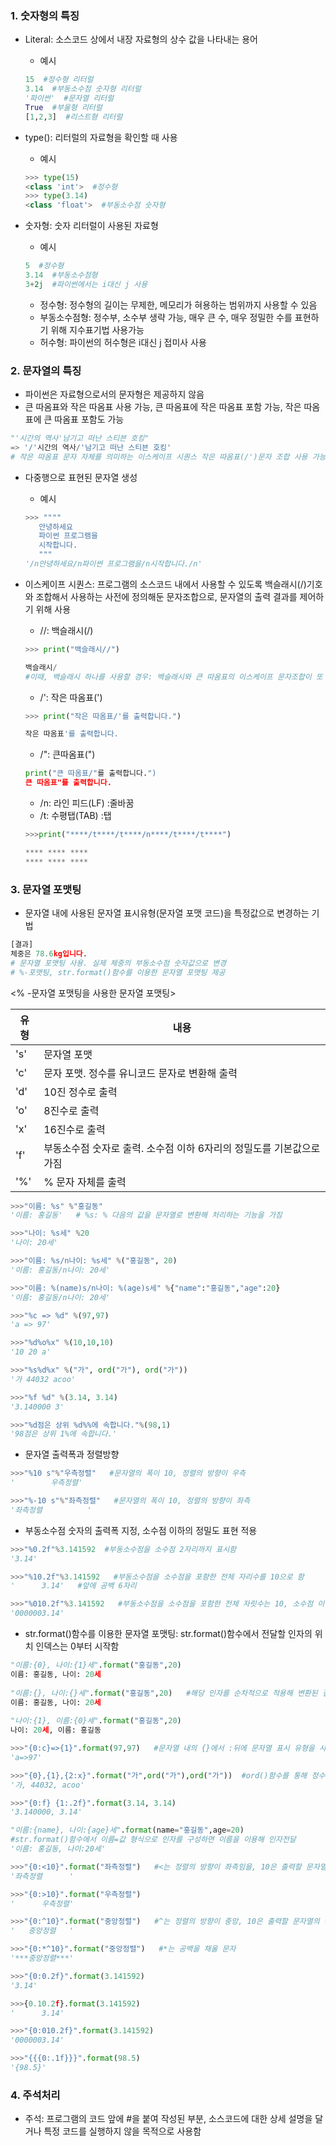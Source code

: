 ### 1. 숫자형의 특징

- Literal: 소스코드 상에서 내장 자료형의 상수 값을 나타내는 용어

  - 예시

  ```python
  15  #정수형 리터럴
  3.14  #부동소수점 숫자형 리터럴
  '파이썬'  #문자열 리터럴
  True  #부울형 리터럴
  [1,2,3]  #리스트형 리터럴
  ```

  

- type(): 리터럴의 자료형을 확인할 때 사용

  - 예시

  ```python
  >>> type(15)
  <class 'int'>  #정수형
  >>> type(3.14)
  <class 'float'>  #부동소수점 숫자형
  ```

  

- 숫자형: 숫자 리터럴이 사용된 자료형

  - 예시

  ```python
  5  #정수형
  3.14  #부동소수점형
  3+2j  #파이썬에서는 i대신 j 사용
  ```

  - 정수형: 정수형의 길이는 무제한, 메모리가 혀용하는 범위까지 사용할 수 있음
  - 부동소수점형: 정수부, 소수부 생략 가능, 매우 큰 수, 매우 정밀한 수를 표현하기 위해 지수표기법 사용가능
  - 허수형: 파이썬의 허수형은 i대신 j 접미사 사용



### 2. 문자열의 특징

- 파이썬은 자료형으로서의 문자형은 제공하지 않음
- 큰 따옴표와 작은 따옴표 사용 가능, 큰 따옴표에 작은 따옴표 포함 가능, 작은 따옴표에 큰 따옴표 포함도 가능

```python
"'시간의 역사'남기고 떠난 스티븐 호킹"
=> '/'시간의 역사/'남기고 떠난 스티븐 호킹'
# 작은 따옴표 문자 자체를 의미하는 이스케이프 시퀀스 작은 따옴표(/')문자 조합 사용 가능(큰 따옴표도 마찬가지 방법)
```

- 다중행으로 표현된 문자열 생성

  - 예시

  ```python
  >>> """"
     안녕하세요
     파이썬 프로그램을
     시작합니다.
     """
  '/n안녕하세요/n파이썬 프로그램을/n시작합니다./n'
  ```

- 이스케이프 시퀀스: 프로그램의 소스코드 내에서 사용할 수 있도록 백슬래시(/)기호와 조합해서 사용하는 사전에 정의해둔 문자조합으로, 문자열의 출력 결과를 제어하기 위해 사용

  - //: 백슬래시(/)

  ```python
  >>> print("백슬래시//")
  
  백슬래시/
  #이때, 백슬래시 하나를 사용할 경우: 백슬래시와 큰 따옴표의 이스케이프 문자조합이 또 다른 이스케이프 시퀀스가 됨
  ```

  - /': 작은 따옴표(')

  ```python
  >>> print("작은 따옴표/'를 출력합니다.")
  
  작은 따옴표'를 출력합니다.
  ```

  - /": 큰따옴표(")

  ```python
  print("큰 따옴표/"를 출력합니다.")
  큰 따옴표"를 출력합니다.
  ```

  - /n: 라인 피드(LF)  :줄바꿈
  - /t: 수평탭(TAB)  :탭

  ```python
  >>>print("****/t****/t****/n****/t****/t****")
  
  **** **** ****
  **** **** ****
  ```

  

### 3. 문자열 포맷팅

- 문자열 내에 사용된 문자열 표시유형(문자열 포맷 코드)을 특정값으로 변경하는 기법

```python
[결과]
체중은 78.6kg입니다.
# 문자열 포맷팅 사용. 실제 체중의 부동소수점 숫자값으로 변경
# %-포맷팅, str.format()함수를 이용한 문자열 포맷팅 제공
```

<% -문자열 포맷팅을 사용한 문자열 포맷팅>

| 유형 | 내용                                                         |
| ---- | ------------------------------------------------------------ |
| 's'  | 문자열 포맷                                                  |
| 'c'  | 문자 포맷. 정수를 유니코드 문자로 변환해 출력                |
| 'd'  | 10진 정수로 출력                                             |
| 'o'  | 8진수로 출력                                                 |
| 'x'  | 16진수로 출력                                                |
| 'f'  | 부동소수점 숫자로 출력. 소수점 이하 6자리의 정밀도를 기본값으로 가짐 |
| '%'  | % 문자 자체를 출력                                           |

```python
>>>"이름: %s" %"홍길동"
'이름: 홍길동'   # %s: % 다음의 값을 문자열로 변환해 처리하는 기능을 가짐

>>>"나이: %s세" %20
'나이: 20세'

>>>"이름: %s/n나이: %s세" %("홍길동", 20)
'이름: 홍길동/n나이: 20세'

>>>"이름: %(name)s/n나이: %(age)s세" %{"name":"홍길동","age":20}
'이름: 홍길동/n나이: 20세'
```

```python
>>>"%c => %d" %(97,97)
'a => 97'
```

```python
>>>"%d%o%x" %(10,10,10)
'10 20 a'

>>>"%s%d%x" %("가", ord("가"), ord("가"))
'가 44032 acoo'
```

```python
>>>"%f %d" %(3.14, 3.14)
'3.140000 3'
```

```python
>>>"%d점은 상위 %d%%에 속합니다."%(98,1)
'98점은 상위 1%에 속합니다.'
```

- 문자열 출력폭과 정렬방향

```python
>>>"%10 s"%"우측정렬"   #문자열의 폭이 10, 정렬의 방향이 우측
'        우측정렬'

>>>"%-10 s"%"좌측정렬"   #문자열의 폭이 10, 정렬의 방향이 좌측
'좌측정렬          '
```

- 부동소수점 숫자의 출력폭 지정, 소수점 이하의 정밀도 표현 적용

```python
>>>"%0.2f"%3.141592  #부동소수점을 소수점 2자리까지 표시함
'3.14'

>>>"%10.2f"%3.141592   #부동소수점을 소수점을 포함한 전체 자리수를 10으로 함
'      3.14'   #앞에 공백 6자리

>>>"%010.2f"%3.141592   #부동소수점을 소수점을 포함한 전체 자릿수는 10, 소수점 이하 두자리까지 표시하고, 앞의 남은 자리를 0으로 채움
'0000003.14'
```

- str.format()함수를 이용한 문자열 포맷팅: str.format()함수에서 전달할 인자의 위치 인덱스는 0부터 시작함

```python
"이름:{0}, 나이:{1}세".format("홍길동",20)
이름: 홍길동, 나이: 20세
        
"이름:{}, 나이:{}세".format("홍길동",20)   #해당 인자를 순차적으로 적용해 변환된 결과를 생성함
이름: 홍길동, 나이: 20세
        
"나이:{1}, 이름:{0}세".format("홍길동",20)
나이: 20세, 이름: 홍길동
```

```python
>>>"{0:c}=>{1}".format(97,97)   #문자열 내의 {}에서 :뒤에 문자열 표시 유형을 사용해 포맷지정
'a=>97'

>>>"{0},{1},{2:x}".format("가",ord("가"),ord("가"))  #ord()함수를 통해 정수값을 얻고, 이 정수값에 대한 문자열 변환 실시
'가, 44032, acoo'

>>>"{0:f} {1:.2f}".format(3.14, 3.14)
'3.140000, 3.14'
```

```python
"이름:{name}, 나이:{age}세".format(name="홍길동",age=20)
#str.format()함수에서 이름=값 형식으로 인자를 구성하면 이름을 이용해 인자전달
'이름: 홍길동, 나이:20세'
```

```python
>>>"{0:<10}".format("좌측정렬")   #<는 정렬의 방향이 좌측임을, 10은 출력할 문자열의 폭이 10을 의미함
'좌측정렬      '

>>>"{0:>10}".format("우측정렬")
'      우측정렬'

>>>"{0:^10}".format("중앙정렬")   #^는 정렬의 방향이 중앙, 10은 출력할 문자열의 폭이 10을 의미함
'   중앙정렬   '

>>>"{0:*^10}".format("중앙정렬")   #*는 공백을 채울 문자
'***중앙정렬***'
```

```python
>>>"{0:0.2f}".format(3.141592)
'3.14'

>>>{0.10.2f}.format(3.141592)
'      3.14'

>>>"{0:010.2f}".format(3.141592)
'0000003.14'

>>>"{{{0:.1f}}}".format(98.5)
'{98.5}'
```



### 4. 주석처리

- 주석: 프로그램의 코드 앞에 #을 붙여 작성된 부분, 소스코드에 대한 상세 설명을 달거나 특정 코드를 실행하지 않을 목적으로 사용함
